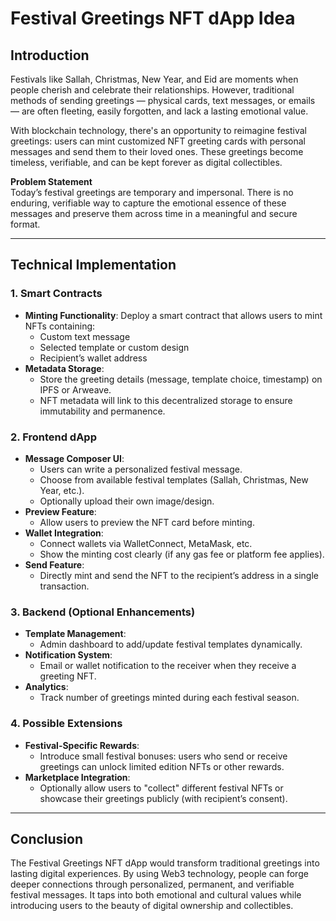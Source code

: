 # Festival Greetings NFT dApp Idea

## Introduction

Festivals like Sallah, Christmas, New Year, and Eid are moments when people cherish and celebrate their relationships. However, traditional methods of sending greetings — physical cards, text messages, or emails — are often fleeting, easily forgotten, and lack a lasting emotional value.

With blockchain technology, there's an opportunity to reimagine festival greetings: users can mint customized NFT greeting cards with personal messages and send them to their loved ones. These greetings become timeless, verifiable, and can be kept forever as digital collectibles.

**Problem Statement**  
Today’s festival greetings are temporary and impersonal. There is no enduring, verifiable way to capture the emotional essence of these messages and preserve them across time in a meaningful and secure format.

---

## Technical Implementation

### 1. Smart Contracts
- **Minting Functionality**: Deploy a smart contract that allows users to mint NFTs containing:
  - Custom text message
  - Selected template or custom design
  - Recipient’s wallet address
- **Metadata Storage**:  
  - Store the greeting details (message, template choice, timestamp) on IPFS or Arweave.
  - NFT metadata will link to this decentralized storage to ensure immutability and permanence.

### 2. Frontend dApp
- **Message Composer UI**:
  - Users can write a personalized festival message.
  - Choose from available festival templates (Sallah, Christmas, New Year, etc.).
  - Optionally upload their own image/design.
- **Preview Feature**:  
  - Allow users to preview the NFT card before minting.
- **Wallet Integration**:
  - Connect wallets via WalletConnect, MetaMask, etc.
  - Show the minting cost clearly (if any gas fee or platform fee applies).
- **Send Feature**:
  - Directly mint and send the NFT to the recipient’s address in a single transaction.

### 3. Backend (Optional Enhancements)
- **Template Management**:
  - Admin dashboard to add/update festival templates dynamically.
- **Notification System**:
  - Email or wallet notification to the receiver when they receive a greeting NFT.
- **Analytics**:
  - Track number of greetings minted during each festival season.

### 4. Possible Extensions
- **Festival-Specific Rewards**:
  - Introduce small festival bonuses: users who send or receive greetings can unlock limited edition NFTs or other rewards.
- **Marketplace Integration**:
  - Optionally allow users to "collect" different festival NFTs or showcase their greetings publicly (with recipient’s consent).

---

## Conclusion

The Festival Greetings NFT dApp would transform traditional greetings into lasting digital experiences. By using Web3 technology, people can forge deeper connections through personalized, permanent, and verifiable festival messages. It taps into both emotional and cultural values while introducing users to the beauty of digital ownership and collectibles.
